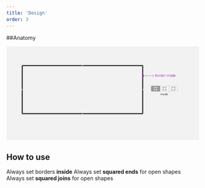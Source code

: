 ```yaml
---
title: 'Design'
order: 3
---
```


##Anatomy

![strokesInside](StrokesInside.png)

## How to use

<hintitem>
    Always set borders <b>inside</b>
</hintitem>
<hintitem>
    Always set <b>squared ends</b> for open shapes
</hintitem>
<hintitem>
    Always set <b>squared joins</b> for open shapes
</hintitem>
